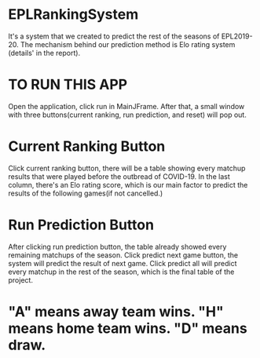 # EPLRankingSystem
It's a system that we created to predict the rest of the seasons of EPL2019-20.
The mechanism behind our prediction method is Elo rating system (details' in the report).

# TO RUN THIS APP
Open the application, click run in MainJFrame. 
After that, a small window with three buttons(current ranking, run prediction, and reset) will pop out.
# Current Ranking Button
Click current ranking button, there will be a table showing every matchup results that were played before the outbread of COVID-19.
In the last column, there's an Elo rating score, which is our main factor to predict the results of the following games(if not cancelled.)
# Run Prediction Button
After clicking run prediction button, the table already showed every remaining matchups of the season.
Click predict next game button, the system will predict the result of next game. Click predict all will predict every matchup in the rest of the season, which is the final table of the project.
# "A" means away team wins. "H" means home team wins. "D" means draw.

